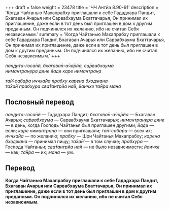 +++
draft = false
weight = 23478
title = 'ЧЧ Антйа 8.90-91'
description = 'Когда Чайтанью Махапрабху приглашали к себе Гададхара Пандит, Бхагаван Ачарья или Сарвабхаума Бхаттачарья, Он принимал их приглашение, даже если в тот день был приглашен в дом к другим преданным. Он подчинялся их желанию, ибо не считал Себя независимым.'
summary = 'Когда Чайтанью Махапрабху приглашали к себе Гададхара Пандит, Бхагаван Ачарья или Сарвабхаума Бхаттачарья, Он принимал их приглашение, даже если в тот день был приглашен в дом к другим преданным. Он подчинялся их желанию, ибо не считал Себя независимым.'
+++

_пан̣д̣ита-госа̄н̃и, бхагава̄н-а̄ча̄рйа, са̄рвабхаума  
нимантран̣ера дине йади каре нимантран̣а_

_та̄н̇-саба̄ра иччха̄йа прабху карена бходжана  
та̄ха̄н̇ прабхура сва̄тантрйа на̄и, йаичхе та̄н̇ра мана_

## Пословный перевод

_пан̣д̣ита_\-_госа̄н̃и_ — Гададхара Пандит; _бхагава̄н_\-_а̄ча̄рйа_ — Бхагаван Ачарья; _са̄рвабхаума_ — Сарвабхаума Бхаттачарья; _нимантран̣ера_ _дине_ — в день, когда Господь Чайтанья был приглашен другими; _йади_ — если; _каре_ _нимантран̣а_ — они приглашали; _та̄н̇_\-_саба̄ра_ — всех их; _иччха̄йа_ — по желанию; _прабху_ — Шри Чайтанья Махапрабху; _карена_ _бходжана_ — принимал пищу; _та̄ха̄н̇_ — в том случае; _прабхура_ — Господа Чайтаньи; _сва̄тантрйа_ _на̄и_ — не было независимости; _йаичхе_ — как; _та̄н̇ра_ — их; _мана_ — ум.

## Перевод

**Когда Чайтанью Махапрабху приглашали к себе Гададхара Пандит, Бхагаван Ачарья или Сарвабхаума Бхаттачарья, Он принимал их приглашение, даже если в тот день был приглашен в дом к другим преданным. Он подчинялся их желанию, ибо не считал Себя независимым.**
